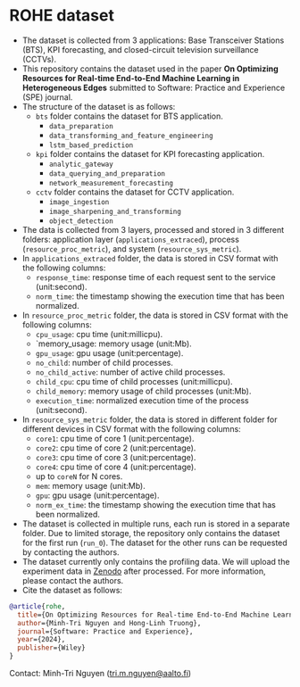 # ROHE dataset

- The dataset is collected from 3 applications: Base Transceiver Stations (BTS), KPI forecasting, and closed-circuit television surveillance (CCTVs).
- This repository contains the dataset used in the paper **On Optimizing Resources for Real-time End-to-End Machine Learning in Heterogeneous Edges** submitted to Software: Practice and Experience (SPE) journal.
- The structure of the dataset is as follows:
  - `bts` folder contains the dataset for BTS application.
    - `data_preparation` 
    - `data_transforming_and_feature_engineering`
    - `lstm_based_prediction`
  - `kpi` folder contains the dataset for KPI forecasting application.
    - `analytic_gateway`
    - `data_querying_and_preparation`
    - `network_measurement_forecasting`
  - `cctv` folder contains the dataset for CCTV application.
    - `image_ingestion`
    - `image_sharpening_and_transforming`
    - `object_detection`
- The data is collected from 3 layers, processed and stored in 3 different folders: application layer (`applications_extraced`), process (`resource_proc_metric`), and system (`resource_sys_metric`).
- In `applications_extraced` folder, the data is stored in CSV format with the following columns:
  - `response_time`: response time of each request sent to the service (unit:second).
  - `norm_time`: the timestamp showing the execution time that has been normalized.
- In `resource_proc_metric` folder, the data is stored in CSV format with the following columns:
  - `cpu_usage`: cpu time (unit:millicpu).
  - `memory_usage: memory usage (unit:Mb).
  - `gpu_usage`: gpu usage (unit:percentage).
  - `no_child`: number of child processes.
  - `no_child_active`: number of active child processes.
  - `child_cpu`: cpu time of child processes (unit:millicpu).
  - `child_memory`: memory usage of child processes (unit:Mb).
  - `execution_time`: normalized execution time of the process (unit:second).
- In `resource_sys_metric` folder, the data is stored in different folder for different devices in CSV format with the following columns:
  - `core1`: cpu time of core 1 (unit:percentage).
  - `core2`: cpu time of core 2 (unit:percentage).
  - `core3`: cpu time of core 3 (unit:percentage).
  - `core4`: cpu time of core 4 (unit:percentage).
  - up to `coreN` for N cores.
  - `mem`: memory usage (unit:Mb).
  - `gpu`: gpu usage (unit:percentage).
  - `norm_ex_time`: the timestamp showing the execution time that has been normalized.
- The dataset is collected in multiple runs, each run is stored in a separate folder. Due to limited storage, the repository only contains the dataset for the first run (`run_0`). The dataset for the other runs can be requested by contacting the authors.
- The dataset currently only contains the profiling data. We will upload the experiment data in [Zenodo](zenodo.org) after processed. For more information, please contact the authors.
- Cite the dataset as follows:
```bibtex
@article{rohe,
  title={On Optimizing Resources for Real-time End-to-End Machine Learning in Heterogeneous Edges},
  author={Minh-Tri Nguyen and Hong-Linh Truong},
  journal={Software: Practice and Experience},
  year={2024},
  publisher={Wiley}
}
```

Contact: Minh-Tri Nguyen (tri.m.nguyen@aalto.fi)